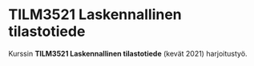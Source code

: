 # TILM3521 Laskennallinen tilastotiede

Kurssin **TILM3521 Laskennallinen tilastotiede** (kevät 2021) harjoitustyö.
